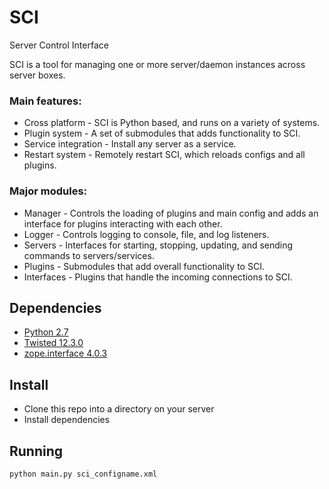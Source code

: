 SCI
===

Server Control Interface

SCI is a tool for managing one or more server/daemon instances across server boxes.

### Main features:
* Cross platform - SCI is Python based, and runs on a variety of systems.
* Plugin system - A set of submodules that adds functionality to SCI.
* Service integration - Install any server as a service.
* Restart system - Remotely restart SCI, which reloads configs and all plugins.

### Major modules:
* Manager - Controls the loading of plugins and main config and adds an interface for plugins interacting with each other.
* Logger - Controls logging to console, file, and log listeners.
* Servers - Interfaces for starting, stopping, updating, and sending commands to servers/services.
* Plugins - Submodules that add overall functionality to SCI.
* Interfaces - Plugins that handle the incoming connections to SCI.


## Dependencies
* [Python 2.7](http://www.python.org/download/)
* [Twisted 12.3.0](https://twistedmatrix.com/trac/wiki/Downloads)
* [zope.interface 4.0.3](https://pypi.python.org/pypi/zope.interface#download)

## Install
* Clone this repo into a directory on your server
* Install dependencies

## Running
`python main.py sci_configname.xml`

